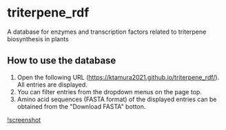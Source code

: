 # triterpene_rdf
A database for enzymes and transcription factors related to triterpene biosynthesis in plants

## How to use the database
1. Open the following URL (https://ktamura2021.github.io/triterpene_rdf/). All entries are displayed.
2. You can filter entries from the dropdown menus on the page top.
3. Amino acid sequences (FASTA format) of the displayed entries can be obtained from the "Download FASTA" botton.

[!screenshot](tmp/image01.png)
